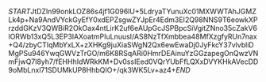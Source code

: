 $START$JtDZln99onkLOZ86s4jf1G096lU+5LdryaTYunuXc01MXWWTAhJGMZLk4p+Na9AndVYckGyEfY0xdEPZsgwZYJpEr4Edm3EI2Q98NNS9T6eowkXPrzddGKzV3QWBiR2OkOax4ntLirK2uf6eAUpGcJSPBpcSiVgitZNno35cZakV6lORWb13xQ5L3EP3lAXoatmPIuLnuusI/AS8NzTfXmbbea48MfXzgfyRUn7nax+Q4/zbyCTIqMbYxLX+zXHKg9juXiaSWgN2Qx6ewEwaDj0JyFkcY37vlvbliDMgPSu946YwqGWVzTrGO/m6K8RSqARi0HmrDEAinuYzGGzapegOnQwzVNmFjwQ7l8yh7/fEHHhIdWRkKM+Dv0ssIEed0VQrYUbFfLQXxDVYKHkAVecDD9oMbLnxl71SDUMkUP8HhbQIO+/qk3WK5Lv+az4+$END$